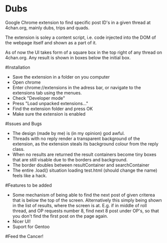 # Dubs
Google Chrome extension to find specific post ID's in a given thread at 4chan.org, mainly dubs, trips and quads.

The extension is soley a content script, i.e. code injected into the DOM of the webpage itself and shown as a part of it.

As of now the UI takes form of a square box in the top right of any thread on 4chan.org. Any result is shown in boxes below the initial box. 

#Installation
- Save the extension in a folder on you computer  
- Open chrome  
- Enter chrome://extensions in the adress bar, or navigate to the extensions tab using the menues.  
- Check "Developer mode"  
- Press "Load unpacked extensions..."  
- Find the extension folder and press OK  
- Make sure the extension is enabled  

#Issues and Bugs
- The design (made by me) is (in my opinion) god awful.  
- Threads with no reply render a transparent background of the extension, as the extension steals its background colour from the reply class.  
- When no results are returned the result containers become tiny boxes that are still visable due to the borders and background.  
- The border doubles between resultContainer and searchContainer  
- The entire .load() situation loading test.html (should change the name) feels like a hack.  

#Features to be added
- Some mechanism of being able to find the next post of given criterea that is below the top of the screen. Alternatively this simply being shown in the list of results, where the screen is at. E.g. if in middle of roll thread, and OP requests number 8, find next 8 post under OP's, so that you don't find the first post on the page again.  
- Nicer UI!  
- Suport for Gentoo  

#Feed the Cancer!